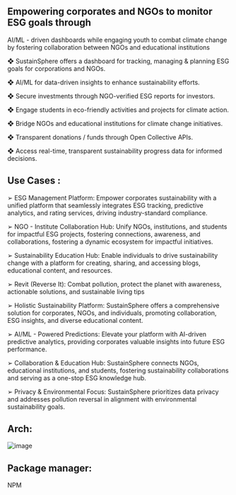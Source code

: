## Empowering corporates and NGOs to monitor ESG goals through 

AI/ML - driven dashboards while engaging youth to combat climate change 
by fostering collaboration between NGOs and educational institutions

❖ SustainSphere offers a dashboard for tracking, managing & planning
ESG goals for corporations and NGOs.

❖ AI/ML for data-driven insights to enhance sustainability efforts.

❖ Secure investments through NGO-verified ESG reports for investors.

❖ Engage students in eco-friendly activities and projects for climate action.

❖ Bridge NGOs and educational institutions for climate change initiatives.

❖ Transparent donations / funds through Open Collective APIs.

❖ Access real-time, transparent sustainability progress data for informed 
decisions.

## Use Cases :

➢ ESG Management Platform: Empower corporates sustainability
with a unified platform that seamlessly integrates ESG tracking,
predictive analytics, and rating services, driving industry-standard
compliance.

➢ NGO - Institute Collaboration Hub: Unify NGOs, institutions, and
students for impactful ESG projects, fostering connections,
awareness, and collaborations, fostering a dynamic ecosystem for
impactful initiatives.

➢ Sustainability Education Hub: Enable individuals to drive
sustainability change with a platform for creating, sharing, and
accessing blogs, educational content, and resources.

➢ Revit (Reverse It): Combat pollution, protect the planet with
awareness, actionable solutions, and sustainable living tips

➢ Holistic Sustainability Platform: SustainSphere offers a
comprehensive solution for corporates, NGOs, and
individuals, promoting collaboration, ESG insights, and
diverse educational content.

➢ AI/ML - Powered Predictions: Elevate your platform with
AI-driven predictive analytics, providing corporates valuable
insights into future ESG performance.

➢ Collaboration & Education Hub: SustainSphere connects
NGOs, educational institutions, and students, fostering
sustainability collaborations and serving as a one-stop ESG
knowledge hub.

➢ Privacy & Environmental Focus: SustainSphere prioritizes 
data privacy and addresses pollution reversal in alignment 
with environmental sustainability goals.

## Arch:
![image](https://github.com/shrutigitte/SustainSphere/assets/48384865/c736cbfa-ddeb-4660-97d0-817cdc420516)

## Package manager:
NPM
